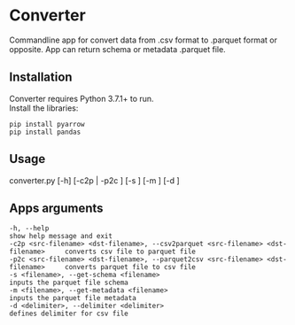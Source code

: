 # Converter

Commandline app for convert data from .csv format to .parquet format or opposite. App can return schema or metadata .parquet file.

## Installation

Converter requires Python 3.7.1+ to run.   
Install the libraries:

```
pip install pyarrow
pip install pandas
```

## Usage

converter.py [-h] [-c2p | -p2c <src-filename> <dst-filename>] [-s <filename>] [-m <filename>] [-d <delimiter>]

## Apps arguments
```
-h, --help                                                                          show help message and exit  
-c2p <src-filename> <dst-filename>, --csv2parquet <src-filename> <dst-filename>     converts csv file to parquet file  
-p2c <src-filename> <dst-filename>, --parquet2csv <src-filename> <dst-filename>     converts parquet file to csv file  
-s <filename>, --get-schema <filename>                                              inputs the parquet file schema  
-m <filename>, --get-metadata <filename>                                            inputs the parquet file metadata  
-d <delimiter>, --delimiter <delimiter>                                             defines delimiter for csv file
```
